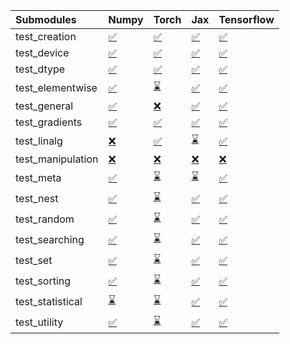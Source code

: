 | Submodules        | Numpy                                                                                                                           | Torch                                                                                                                           | Jax                                                                                                                             | Tensorflow                                                                                                                      |
|:------------------|:--------------------------------------------------------------------------------------------------------------------------------|:--------------------------------------------------------------------------------------------------------------------------------|:--------------------------------------------------------------------------------------------------------------------------------|:--------------------------------------------------------------------------------------------------------------------------------|
| test_creation     | <a href="https://github.com/unifyai/ivy/runs/7967114075?check_suite_focus=true" rel="noopener noreferrer" target="_blank">✅</a> | <a href="https://github.com/unifyai/ivy/runs/7967115706?check_suite_focus=true" rel="noopener noreferrer" target="_blank">✅</a> | <a href="https://github.com/unifyai/ivy/runs/7967117558?check_suite_focus=true" rel="noopener noreferrer" target="_blank">✅</a> | <a href="https://github.com/unifyai/ivy/runs/7967119322?check_suite_focus=true" rel="noopener noreferrer" target="_blank">✅</a> |
| test_device       | <a href="https://github.com/unifyai/ivy/runs/7967114193?check_suite_focus=true" rel="noopener noreferrer" target="_blank">✅</a> | <a href="https://github.com/unifyai/ivy/runs/7967115798?check_suite_focus=true" rel="noopener noreferrer" target="_blank">✅</a> | <a href="https://github.com/unifyai/ivy/runs/7967117657?check_suite_focus=true" rel="noopener noreferrer" target="_blank">✅</a> | <a href="https://github.com/unifyai/ivy/runs/7967119427?check_suite_focus=true" rel="noopener noreferrer" target="_blank">✅</a> |
| test_dtype        | <a href="https://github.com/unifyai/ivy/runs/7967114292?check_suite_focus=true" rel="noopener noreferrer" target="_blank">✅</a> | <a href="https://github.com/unifyai/ivy/runs/7967115894?check_suite_focus=true" rel="noopener noreferrer" target="_blank">✅</a> | <a href="https://github.com/unifyai/ivy/runs/7967117770?check_suite_focus=true" rel="noopener noreferrer" target="_blank">✅</a> | <a href="https://github.com/unifyai/ivy/runs/7967119517?check_suite_focus=true" rel="noopener noreferrer" target="_blank">✅</a> |
| test_elementwise  | <a href="https://github.com/unifyai/ivy/runs/7967114397?check_suite_focus=true" rel="noopener noreferrer" target="_blank">✅</a> | <a href="https://github.com/unifyai/ivy/runs/7967115985?check_suite_focus=true" rel="noopener noreferrer" target="_blank">⌛</a> | <a href="https://github.com/unifyai/ivy/runs/7967117881?check_suite_focus=true" rel="noopener noreferrer" target="_blank">✅</a> | <a href="https://github.com/unifyai/ivy/runs/7967119613?check_suite_focus=true" rel="noopener noreferrer" target="_blank">✅</a> |
| test_general      | <a href="https://github.com/unifyai/ivy/runs/7967114499?check_suite_focus=true" rel="noopener noreferrer" target="_blank">✅</a> | <a href="https://github.com/unifyai/ivy/runs/7967116121?check_suite_focus=true" rel="noopener noreferrer" target="_blank">❌</a> | <a href="https://github.com/unifyai/ivy/runs/7967117995?check_suite_focus=true" rel="noopener noreferrer" target="_blank">✅</a> | <a href="https://github.com/unifyai/ivy/runs/7967119703?check_suite_focus=true" rel="noopener noreferrer" target="_blank">✅</a> |
| test_gradients    | <a href="https://github.com/unifyai/ivy/runs/7967114598?check_suite_focus=true" rel="noopener noreferrer" target="_blank">✅</a> | <a href="https://github.com/unifyai/ivy/runs/7967116232?check_suite_focus=true" rel="noopener noreferrer" target="_blank">✅</a> | <a href="https://github.com/unifyai/ivy/runs/7967118101?check_suite_focus=true" rel="noopener noreferrer" target="_blank">✅</a> | <a href="https://github.com/unifyai/ivy/runs/7967119796?check_suite_focus=true" rel="noopener noreferrer" target="_blank">✅</a> |
| test_linalg       | <a href="https://github.com/unifyai/ivy/runs/7967114699?check_suite_focus=true" rel="noopener noreferrer" target="_blank">❌</a> | <a href="https://github.com/unifyai/ivy/runs/7967116347?check_suite_focus=true" rel="noopener noreferrer" target="_blank">✅</a> | <a href="https://github.com/unifyai/ivy/runs/7967118221?check_suite_focus=true" rel="noopener noreferrer" target="_blank">⌛</a> | <a href="https://github.com/unifyai/ivy/runs/7967119875?check_suite_focus=true" rel="noopener noreferrer" target="_blank">✅</a> |
| test_manipulation | <a href="https://github.com/unifyai/ivy/runs/7967114837?check_suite_focus=true" rel="noopener noreferrer" target="_blank">❌</a> | <a href="https://github.com/unifyai/ivy/runs/7967116475?check_suite_focus=true" rel="noopener noreferrer" target="_blank">❌</a> | <a href="https://github.com/unifyai/ivy/runs/7967118381?check_suite_focus=true" rel="noopener noreferrer" target="_blank">❌</a> | <a href="https://github.com/unifyai/ivy/runs/7967119975?check_suite_focus=true" rel="noopener noreferrer" target="_blank">❌</a> |
| test_meta         | <a href="https://github.com/unifyai/ivy/runs/7967114936?check_suite_focus=true" rel="noopener noreferrer" target="_blank">✅</a> | <a href="https://github.com/unifyai/ivy/runs/7967116576?check_suite_focus=true" rel="noopener noreferrer" target="_blank">⌛</a> | <a href="https://github.com/unifyai/ivy/runs/7967118525?check_suite_focus=true" rel="noopener noreferrer" target="_blank">⌛</a> | <a href="https://github.com/unifyai/ivy/runs/7967120069?check_suite_focus=true" rel="noopener noreferrer" target="_blank">✅</a> |
| test_nest         | <a href="https://github.com/unifyai/ivy/runs/7967115059?check_suite_focus=true" rel="noopener noreferrer" target="_blank">✅</a> | <a href="https://github.com/unifyai/ivy/runs/7967116684?check_suite_focus=true" rel="noopener noreferrer" target="_blank">⌛</a> | <a href="https://github.com/unifyai/ivy/runs/7967118612?check_suite_focus=true" rel="noopener noreferrer" target="_blank">✅</a> | <a href="https://github.com/unifyai/ivy/runs/7967120163?check_suite_focus=true" rel="noopener noreferrer" target="_blank">✅</a> |
| test_random       | <a href="https://github.com/unifyai/ivy/runs/7967115153?check_suite_focus=true" rel="noopener noreferrer" target="_blank">✅</a> | <a href="https://github.com/unifyai/ivy/runs/7967116776?check_suite_focus=true" rel="noopener noreferrer" target="_blank">⌛</a> | <a href="https://github.com/unifyai/ivy/runs/7967118703?check_suite_focus=true" rel="noopener noreferrer" target="_blank">✅</a> | <a href="https://github.com/unifyai/ivy/runs/7967120297?check_suite_focus=true" rel="noopener noreferrer" target="_blank">✅</a> |
| test_searching    | <a href="https://github.com/unifyai/ivy/runs/7967115228?check_suite_focus=true" rel="noopener noreferrer" target="_blank">✅</a> | <a href="https://github.com/unifyai/ivy/runs/7967116911?check_suite_focus=true" rel="noopener noreferrer" target="_blank">⌛</a> | <a href="https://github.com/unifyai/ivy/runs/7967118797?check_suite_focus=true" rel="noopener noreferrer" target="_blank">✅</a> | <a href="https://github.com/unifyai/ivy/runs/7967120357?check_suite_focus=true" rel="noopener noreferrer" target="_blank">✅</a> |
| test_set          | <a href="https://github.com/unifyai/ivy/runs/7967115309?check_suite_focus=true" rel="noopener noreferrer" target="_blank">✅</a> | <a href="https://github.com/unifyai/ivy/runs/7967117026?check_suite_focus=true" rel="noopener noreferrer" target="_blank">⌛</a> | <a href="https://github.com/unifyai/ivy/runs/7967118905?check_suite_focus=true" rel="noopener noreferrer" target="_blank">✅</a> | <a href="https://github.com/unifyai/ivy/runs/7967120444?check_suite_focus=true" rel="noopener noreferrer" target="_blank">✅</a> |
| test_sorting      | <a href="https://github.com/unifyai/ivy/runs/7967115400?check_suite_focus=true" rel="noopener noreferrer" target="_blank">✅</a> | <a href="https://github.com/unifyai/ivy/runs/7967117138?check_suite_focus=true" rel="noopener noreferrer" target="_blank">⌛</a> | <a href="https://github.com/unifyai/ivy/runs/7967119023?check_suite_focus=true" rel="noopener noreferrer" target="_blank">✅</a> | <a href="https://github.com/unifyai/ivy/runs/7967120542?check_suite_focus=true" rel="noopener noreferrer" target="_blank">✅</a> |
| test_statistical  | <a href="https://github.com/unifyai/ivy/runs/7967115505?check_suite_focus=true" rel="noopener noreferrer" target="_blank">⌛</a> | <a href="https://github.com/unifyai/ivy/runs/7967117318?check_suite_focus=true" rel="noopener noreferrer" target="_blank">⌛</a> | <a href="https://github.com/unifyai/ivy/runs/7967119114?check_suite_focus=true" rel="noopener noreferrer" target="_blank">✅</a> | <a href="https://github.com/unifyai/ivy/runs/7967120628?check_suite_focus=true" rel="noopener noreferrer" target="_blank">✅</a> |
| test_utility      | <a href="https://github.com/unifyai/ivy/runs/7967115610?check_suite_focus=true" rel="noopener noreferrer" target="_blank">✅</a> | <a href="https://github.com/unifyai/ivy/runs/7967117447?check_suite_focus=true" rel="noopener noreferrer" target="_blank">⌛</a> | <a href="https://github.com/unifyai/ivy/runs/7967119211?check_suite_focus=true" rel="noopener noreferrer" target="_blank">✅</a> | <a href="https://github.com/unifyai/ivy/runs/7967120748?check_suite_focus=true" rel="noopener noreferrer" target="_blank">✅</a> |
